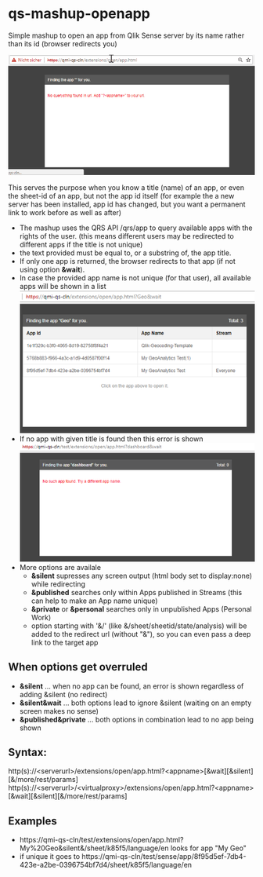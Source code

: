 # qs-mashup-openapp
Simple mashup to open an app from Qlik Sense server by its name rather than its id (browser redirects you)

![alt text](https://github.com/ChristofSchwarz/pics/raw/master/demo-open-app-mashup.gif "Screenrec")

This serves the purpose when you know a title (name) of an app, or even the sheet-id of an app, but not the app id itself (for example the a new server has been installed, app id has changed, but you want a permanent link to work before as well as after)

* The mashup uses the QRS API /qrs/app to query available apps with the rights of the user. (this means different users may be redirected to different apps if the title is not unique)
* the text provided must be equal to, or a substring of, the app title.
* If only one app is returned, the browser redirects to that app (if not using option <b>&wait</b>). 
* In case the provided app name is not unique (for that user), all available apps will be shown in a list 
![alt text](https://github.com/ChristofSchwarz/pics/raw/master/2018-06-29%2015_18_20-Qlik%20Sense%20Mashup.png "screenshot")
* If no app with given title is found then this error is shown
![alt text](https://github.com/ChristofSchwarz/pics/raw/master/qs-mashup-openapp-err.png "screenshot")
* More options are availale 
    * <b>&silent</b> supresses any screen output (html body set to display:none) while redirecting
    * <b>&published</b> searches only within Apps published in Streams (this can help to make an App name unique)
    * <b>&private</b> or <b>&personal</b> searches only in unpublished Apps (Personal Work)
    * option starting with '&/' (like &/sheet/sheetid/state/analysis) will be added to the redirect url (without "&"), so you can even pass a deep link to the target app



## When options get overruled
* <b>&silent</b> ... when no app can be found, an error is shown regardless of adding &silent (no redirect)
* <b>&silent&wait</b> ... both options lead to ignore &silent (waiting on an empty screen makes no sense)
* <b>&published&private</b> ... both options in combination lead to no app being shown

## Syntax:
http(s)://&lt;serverurl&gt;/extensions/open/app.html?&lt;appname&gt;[&wait][&silent][&/more/rest/params]
http(s)://&lt;serverurl&gt;/&lt;virtualproxy&gt;/extensions/open/app.html?&lt;appname&gt;[&wait][&silent][&/more/rest/params]


## Examples
* https://qmi-qs-cln/test/extensions/open/app.html?My%20Geo&silent&/sheet/k85f5/language/en looks for app "My&nbsp;Geo"
* if unique it goes to
https://qmi-qs-cln/test/sense/app/8f95d5ef-7db4-423e-a2be-0396754bf7d4/sheet/k85f5/language/en 
